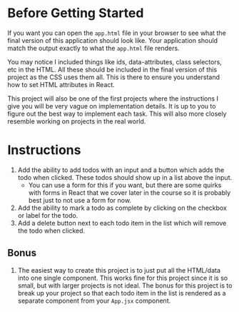 # Before Getting Started

If you want you can open the `app.html` file in your browser to see what the final version of this application should look like. Your application should match the output exactly to what the `app.html` file renders.

You may notice I included things like ids, data-attributes, class selectors, etc in the HTML. All these should be included in the final version of this project as the CSS uses them all. This is there to ensure you understand how to set HTML attributes in React.

This project will also be one of the first projects where the instructions I give you will be very vague on implementation details. It is up to you to figure out the best way to implement each task. This will also more closely resemble working on projects in the real world.

# Instructions

1. Add the ability to add todos with an input and a button which adds the todo when clicked. These todos should show up in a list above the input.
    * You can use a form for this if you want, but there are some quirks with forms in React that we cover later in the course so it is probably best just to not use a form for now.
2. Add the ability to mark a todo as complete by clicking on the checkbox or label for the todo.
3. Add a delete button next to each todo item in the list which will remove the todo when clicked.

## Bonus

1. The easiest way to create this project is to just put all the HTML/data into one single component. This works fine for this project since it is so small, but with larger projects is not ideal. The bonus for this project is to break up your project so that each todo item in the list is rendered as a separate component from your `App.jsx` component.
